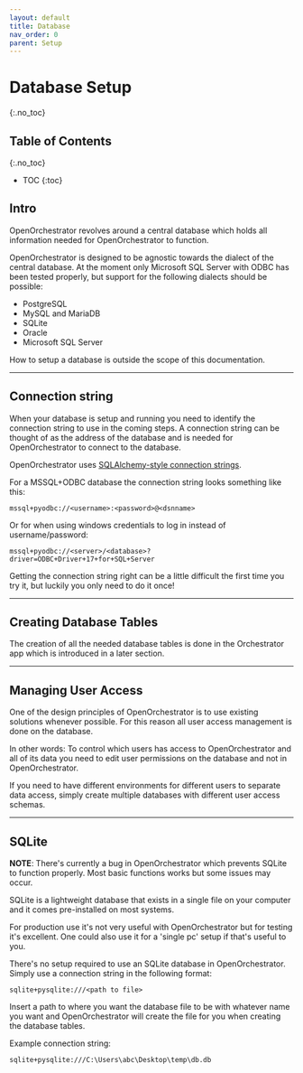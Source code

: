 ```yaml
---
layout: default
title: Database
nav_order: 0
parent: Setup
---
```


# Database Setup
{:.no_toc}

## Table of Contents
{:.no_toc}
- TOC
{:toc}

## Intro

OpenOrchestrator revolves around a central database which holds all information
needed for OpenOrchestrator to function.

OpenOrchestrator is designed to be agnostic towards the dialect of the central database.
At the moment only Microsoft SQL Server with ODBC has been tested properly, but support for the
following dialects should be possible:
- PostgreSQL
- MySQL and MariaDB
- SQLite
- Oracle
- Microsoft SQL Server

How to setup a database is outside the scope of this documentation.

---

## Connection string

When your database is setup and running you need to identify the connection string to use in the coming steps.
A connection string can be thought of as the address of the database and is needed for OpenOrchestrator
to connect to the database.

OpenOrchestrator uses [SQLAlchemy-style connection strings](https://docs.sqlalchemy.org/en/20/dialects/index.html).

For a MSSQL+ODBC database the connection string looks something like this:
```
mssql+pyodbc://<username>:<password>@<dsnname>
```

Or for when using windows credentials to log in instead of username/password:
```
mssql+pyodbc://<server>/<database>?driver=ODBC+Driver+17+for+SQL+Server
```

Getting the connection string right can be a little difficult the first time you try it, but luckily you
only need to do it once!

---

## Creating Database Tables

The creation of all the needed database tables is done in the Orchestrator app which is introduced in a later section.

---

## Managing User Access

One of the design principles of OpenOrchestrator is to use existing solutions whenever possible.
For this reason all user access management is done on the database. 

In other words: To control which users has access to OpenOrchestrator and all of its data you need to
edit user permissions on the database and not in OpenOrchestrator.

If you need to have different environments for different users to separate data access, simply create multiple databases
with different user access schemas.

---

## SQLite

**NOTE**: There's currently a bug in OpenOrchestrator which prevents SQLite to function properly. Most basic functions works
but some issues may occur.

SQLite is a lightweight database that exists in a single file on your computer and it comes pre-installed on most systems.

For production use it's not very useful with OpenOrchestrator but for testing it's excellent.
One could also use it for a 'single pc' setup if that's useful to you.

There's no setup required to use an SQLite database in OpenOrchestrator. Simply use a connection string in the following format:

```
sqlite+pysqlite:///<path to file>
```

Insert a path to where you want the database file to be with whatever name you want and OpenOrchestrator will
create the file for you when creating the database tables.

Example connection string:

```
sqlite+pysqlite:///C:\Users\abc\Desktop\temp\db.db
```